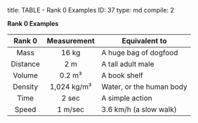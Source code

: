 title:          TABLE - Rank 0 Examples
ID:             37
type:           md
compile:        2


**Rank 0 Examples**

|  Rank 0  | Measurement | Equivalent to            |
|:--------:|:-----------:|--------------------------|
|   Mass   |    16 kg    | A huge bag of dogfood    |
| Distance |     2 m     | A tall adult male        |
|  Volume  |    0.2 m³   | A book shelf             |
|  Density | 1,024 kg/m³ | Water, or the human body |
|   Time   |    2 sec    | A simple action          |
|   Speed  |   1 m/sec   | 3.6 km/h (a slow walk)   |